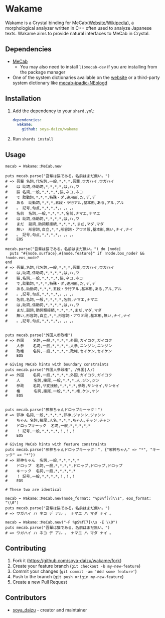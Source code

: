 # Wakame

Wakame is a Crystal binding for MeCab([Website](https://taku910.github.io/mecab)/[Wikipedia](https://en.wikipedia.org/wiki/MeCab)), a morphological analyzer written in C++ often used to analyze Japanese texts. Wakame aims to provide natural interfaces to MeCab in Crystal.

## Dependencies

- [MeCab](https://taku910.github.io/mecab/#download)
  - You may also need to install `libmecab-dev` if you are installing from the package manager
- One of the system dictionaries available on the [website](https://taku910.github.io/mecab/#download) or a third-party system dictionary like [mecab-ipadic-NEologd](https://github.com/neologd/mecab-ipadic-neologd)

## Installation

1. Add the dependency to your `shard.yml`:

   ```yaml
   dependencies:
     wakame:
       github: soya-daizu/wakame
   ```

2. Run `shards install`

## Usage

```crystal
mecab = Wakame::MeCab.new

puts mecab.parse("吾輩は猫である。名前はまだ無い。")
# => 吾輩 名詞,代名詞,一般,*,*,*,吾輩,ワガハイ,ワガハイ
#    は 助詞,係助詞,*,*,*,*,は,ハ,ワ
#    猫 名詞,一般,*,*,*,*,猫,ネコ,ネコ
#    で 助動詞,*,*,*,特殊・ダ,連用形,だ,デ,デ
#    ある  助動詞,*,*,*,五段・ラ行アル,基本形,ある,アル,アル
#    。 記号,句点,*,*,*,*,。,。,。
#    名前  名詞,一般,*,*,*,*,名前,ナマエ,ナマエ
#    は 助詞,係助詞,*,*,*,*,は,ハ,ワ
#    まだ  副詞,助詞類接続,*,*,*,*,まだ,マダ,マダ
#    無い  形容詞,自立,*,*,形容詞・アウオ段,基本形,無い,ナイ,ナイ
#    。 記号,句点,*,*,*,*,。,。,。
#    EOS

mecab.parse("吾輩は猫である。名前はまだ無い。") do |node|
  puts "#{node.surface},#{node.feature}" if !node.bos_node? && !node.eos_node?
end
# => 吾輩,名詞,代名詞,一般,*,*,*,吾輩,ワガハイ,ワガハイ
#    は,助詞,係助詞,*,*,*,*,は,ハ,ワ
#    猫,名詞,一般,*,*,*,*,猫,ネコ,ネコ
#    で,助動詞,*,*,*,特殊・ダ,連用形,だ,デ,デ
#    ある,助動詞,*,*,*,五段・ラ行アル,基本形,ある,アル,アル
#    。,記号,句点,*,*,*,*,。,。,。
#    名前,名詞,一般,*,*,*,*,名前,ナマエ,ナマエ
#    は,助詞,係助詞,*,*,*,*,は,ハ,ワ
#    まだ,副詞,助詞類接続,*,*,*,*,まだ,マダ,マダ
#    無い,形容詞,自立,*,*,形容詞・アウオ段,基本形,無い,ナイ,ナイ
#    。,記号,句点,*,*,*,*,。,。,。


puts mecab.parse("外国人参政権")
# => 外国    名詞,一般,*,*,*,*,外国,ガイコク,ガイコク
#    人参    名詞,一般,*,*,*,*,人参,ニンジン,ニンジン
#    政権    名詞,一般,*,*,*,*,政権,セイケン,セイケン
#    EOS

# Giving MeCab hints with boundary constraints
puts mecab.parse("外国人参政権", /外国|人/)
# => 外国    名詞,一般,*,*,*,*,外国,ガイコク,ガイコク
#    人      名詞,接尾,一般,*,*,*,人,ジン,ジン
#    参政    名詞,サ変接続,*,*,*,*,参政,サンセイ,サンセイ
#    権      名詞,接尾,一般,*,*,*,権,ケン,ケン
#    EOS


puts mecab.parse("邪神ちゃんドロップキーック！")
# => 邪神 名詞,一般,*,*,*,*,邪神,ジャシン,ジャシン
#    ちゃん 名詞,接尾,人名,*,*,*,ちゃん,チャン,チャン
#    ドロップキーック  名詞,一般,*,*,*,*,*
#    ！ 記号,一般,*,*,*,*,！,！,！
#    EOS

# Giving MeCab hints with feature constraints
puts mecab.parse("邪神ちゃんドロップキーック！", {"邪神ちゃん" => "*", "キーック" => "*"})
# => 邪神ちゃん  名詞,一般,*,*,*,*,*
#    ドロップ  名詞,一般,*,*,*,*,ドロップ,ドロップ,ドロップ
#    キーック  名詞,一般,*,*,*,*,*
#    ！ 記号,一般,*,*,*,*,！,！,！
#    EOS

# These two are identical

mecab = Wakame::MeCab.new(node_format: "%pS%f[7]\\s", eos_format: "\\0")
puts mecab.parse("吾輩は猫である。名前はまだ無い。")
# => ワガハイ ハ ネコ デ アル 。 ナマエ ハ マダ ナイ 。

mecab = Wakame::MeCab.new("-F %pS%f[7]\\s -E \\0")
puts mecab.parse("吾輩は猫である。名前はまだ無い。")
# => ワガハイ ハ ネコ デ アル 。 ナマエ ハ マダ ナイ 。
```

## Contributing

1. Fork it (<https://github.com/soya-daizu/wakame/fork>)
2. Create your feature branch (`git checkout -b my-new-feature`)
3. Commit your changes (`git commit -am 'Add some feature'`)
4. Push to the branch (`git push origin my-new-feature`)
5. Create a new Pull Request

## Contributors

- [soya_daizu](https://github.com/soya-daizu) - creator and maintainer
